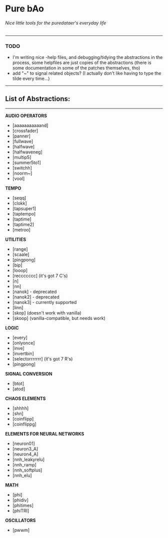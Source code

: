 # Pure bAo
###### _Nice little tools for the puredataer's everyday life_
---

### TODO
  * I'm writing nice -help files, and debugging/tidying the abstractions in the process, some helpfiles are just copies of the abstractions (there is some documentation in some of the patches themselves, tho)
  * add "~" to signal related objects? (I actually don't like having to type the tilde every time...)

---

## List of Abstractions:

---

**AUDIO OPERATORS**
* [aaaaaaaaaaand]
* [crossfader]
* [panner]
* [fullwave]
* [halfwave]
* [halfwaveneg]
* [multip5]
* [summer5to1]
* [switchh]
* [noorm~]
* [vool]


**TEMPO**
* [seqq]
* [clokk]
* [tapsuper1]
* [taptempo]
* [taptime]
* [taptime2]
* [metroo]

**UTILITIES**
* [range]
* [scaale]
* [pingpong]
* [bip]
* [looop]
* [reccccccc] (it's got 7 C's)
* [n]
* [nn]
* [nanok] - deprecated
* [nanok2] - deprecated
* [nanok3] - currently supported
* [linn]
* [skop] (doesn't work with vanilla)
* [skoop] (vanilla-compatible, but needs work)


**LOGIC**
* [every]
* [onlyonce]
* [inve]
* [invertbin]
* [selectorrrrrrr] (it's got 7 R's)
* [pingpong]

**SIGNAL CONVERSION**
* [btot]
* [atod]

**CHAOS ELEMENTS**
* [shhhh]
* [shn]
* [coinflipp]
* [coinflippg]

**ELEMENTS FOR NEURAL NETWORKS**
* [neuron01]
* [neuron3_A]
* [neuron4_A]
* [nnh_leakyrelu]
* [nnh_ramp]
* [nnh_softplus]
* [nnh_elu]

**MATH**
* [phi]
* [phidiv]
* [phitimes]
* [phiTRI]

**OSCILLATORS**
* [pwwm]
